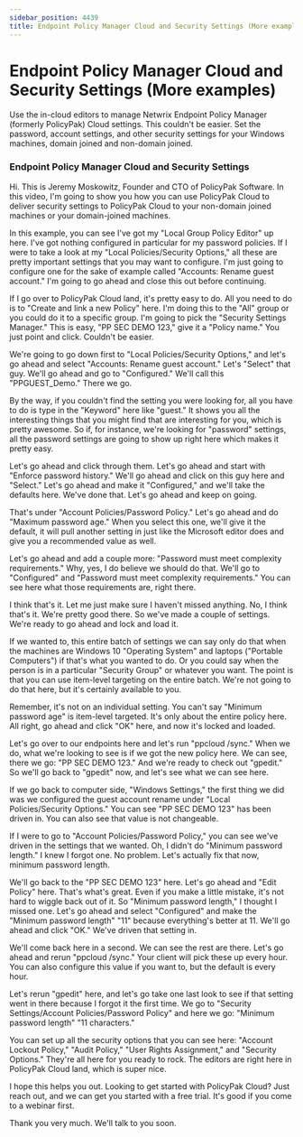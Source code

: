 ```yaml
---
sidebar_position: 4439
title: Endpoint Policy Manager Cloud and Security Settings (More examples)
---
```


# Endpoint Policy Manager Cloud and Security Settings (More examples)

Use the in-cloud editors to manage Netwrix Endpoint Policy Manager (formerly PolicyPak) Cloud settings. This couldn't be easier. Set the password, account settings, and other security settings for your Windows machines, domain joined and non-domain joined.

### Endpoint Policy Manager Cloud and Security Settings

Hi. This is Jeremy Moskowitz, Founder and CTO of PolicyPak Software. In this video, I'm going to show you how you can use PolicyPak Cloud to deliver security settings to PolicyPak Cloud to your non-domain joined machines or your domain-joined machines.

In this example, you can see I've got my "Local Group Policy Editor" up here. I've got nothing configured in particular for my password policies. If I were to take a look at my "Local Policies/Security Options," all these are pretty important settings that you may want to configure. I'm just going to configure one for the sake of example called "Accounts: Rename guest account." I'm going to go ahead and close this out before continuing.

If I go over to PolicyPak Cloud land, it's pretty easy to do. All you need to do is to "Create and link a new Policy" here. I'm doing this to the "All" group or you could do it to a specific group. I'm going to pick the "Security Settings Manager." This is easy, "PP SEC DEMO 123," give it a "Policy name." You just point and click. Couldn't be easier.

We're going to go down first to "Local Policies/Security Options," and let's go ahead and select "Accounts: Rename guest account." Let's "Select" that guy. We'll go ahead and go to "Configured." We'll call this "PPGUEST\_Demo." There we go.

By the way, if you couldn't find the setting you were looking for, all you have to do is type in the "Keyword" here like "guest." It shows you all the interesting things that you might find that are interesting for you, which is pretty awesome. So if, for instance, we're looking for "password" settings, all the password settings are going to show up right here which makes it pretty easy.

Let's go ahead and click through them. Let's go ahead and start with "Enforce password history." We'll go ahead and click on this guy here and "Select." Let's go ahead and make it "Configured," and we'll take the defaults here. We've done that. Let's go ahead and keep on going.

That's under "Account Policies/Password Policy." Let's go ahead and do "Maximum password age." When you select this one, we'll give it the default, it will pull another setting in just like the Microsoft editor does and give you a recommended value as well.

Let's go ahead and add a couple more: "Password must meet complexity requirements." Why, yes, I do believe we should do that. We'll go to "Configured" and "Password must meet complexity requirements." You can see here what those requirements are, right there.

I think that's it. Let me just make sure I haven't missed anything. No, I think that's it. We're pretty good there. So we've made a couple of settings. We're ready to go ahead and lock and load it.

If we wanted to, this entire batch of settings we can say only do that when the machines are Windows 10 "Operating System" and laptops ("Portable Computers") if that's what you wanted to do. Or you could say when the person is in a particular "Security Group" or whatever you want. The point is that you can use item-level targeting on the entire batch. We're not going to do that here, but it's certainly available to you.

Remember, it's not on an individual setting. You can't say "Minimum password age" is item-level targeted. It's only about the entire policy here. All right, go ahead and click "OK" here, and now it's locked and loaded.

Let's go over to our endpoints here and let's run "ppcloud /sync." When we do, what we're looking to see is if we got the new policy here. We can see, there we go: "PP SEC DEMO 123." And we're ready to check out "gpedit." So we'll go back to "gpedit" now, and let's see what we can see here.

If we go back to computer side, "Windows Settings," the first thing we did was we configured the guest account rename under "Local Policies/Security Options." You can see "PP SEC DEMO 123" has been driven in. You can also see that value is not changeable.

If I were to go to "Account Policies/Password Policy," you can see we've driven in the settings that we wanted. Oh, I didn't do "Minimum password length." I knew I forgot one. No problem. Let's actually fix that now, minimum password length.

We'll go back to the "PP SEC DEMO 123" here. Let's go ahead and "Edit Policy" here. That's what's great. Even if you make a little mistake, it's not hard to wiggle back out of it. So "Minimum password length," I thought I missed one. Let's go ahead and select "Configured" and make the "Minimum password length" "11" because everything's better at 11. We'll go ahead and click "OK." We've driven that setting in.

We'll come back here in a second. We can see the rest are there. Let's go ahead and rerun "ppcloud /sync." Your client will pick these up every hour. You can also configure this value if you want to, but the default is every hour.

Let's rerun "gpedit" here, and let's go take one last look to see if that setting went in there because I forgot it the first time. We go to "Security Settings/Account Policies/Password Policy" and here we go: "Minimum password length" "11 characters."

You can set up all the security options that you can see here: "Account Lockout Policy," "Audit Policy," "User Rights Assignment," and "Security Options." They're all here for you ready to rock. The editors are right here in PolicyPak Cloud land, which is super nice.

I hope this helps you out. Looking to get started with PolicyPak Cloud? Just reach out, and we can get you started with a free trial. It's good if you come to a webinar first.

Thank you very much. We'll talk to you soon.